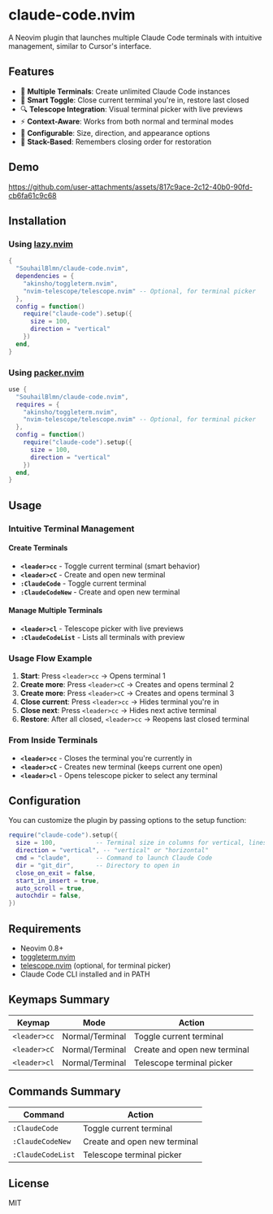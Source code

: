 # claude-code.nvim

A Neovim plugin that launches multiple Claude Code terminals with intuitive management, similar to Cursor's interface.

## Features

- 🚀 **Multiple Terminals**: Create unlimited Claude Code instances
- 📱 **Smart Toggle**: Close current terminal you're in, restore last closed
- 🔍 **Telescope Integration**: Visual terminal picker with live previews
- ⚡ **Context-Aware**: Works from both normal and terminal modes
- 📏 **Configurable**: Size, direction, and appearance options
- 🔄 **Stack-Based**: Remembers closing order for restoration

## Demo

https://github.com/user-attachments/assets/817c9ace-2c12-40b0-90fd-cb6fa61c9c68

## Installation

### Using [lazy.nvim](https://github.com/folke/lazy.nvim)

```lua
{
  "SouhailBlmn/claude-code.nvim",
  dependencies = {
    "akinsho/toggleterm.nvim",
    "nvim-telescope/telescope.nvim" -- Optional, for terminal picker
  },
  config = function()
    require("claude-code").setup({
      size = 100,
      direction = "vertical"
    })
  end,
}
```

### Using [packer.nvim](https://github.com/wbthomason/packer.nvim)

```lua
use {
  "SouhailBlmn/claude-code.nvim",
  requires = {
    "akinsho/toggleterm.nvim",
    "nvim-telescope/telescope.nvim" -- Optional, for terminal picker
  },
  config = function()
    require("claude-code").setup({
      size = 100,
      direction = "vertical"
    })
  end,
}
```

## Usage

### **Intuitive Terminal Management**

#### **Create Terminals**
- **`<leader>cc`** - Toggle current terminal (smart behavior)
- **`<leader>cC`** - Create and open new terminal
- **`:ClaudeCode`** - Toggle current terminal
- **`:ClaudeCodeNew`** - Create and open new terminal

#### **Manage Multiple Terminals**
- **`<leader>cl`** - Telescope picker with live previews
- **`:ClaudeCodeList`** - Lists all terminals with preview

### **Usage Flow Example**

1. **Start**: Press `<leader>cc` → Opens terminal 1
2. **Create more**: Press `<leader>cC` → Creates and opens terminal 2
3. **Create more**: Press `<leader>cC` → Creates and opens terminal 3
4. **Close current**: Press `<leader>cc` → Hides terminal you're in
5. **Close next**: Press `<leader>cc` → Hides next active terminal
6. **Restore**: After all closed, `<leader>cc` → Reopens last closed terminal

### **From Inside Terminals**
- **`<leader>cc`** - Closes the terminal you're currently in
- **`<leader>cC`** - Creates new terminal (keeps current one open)
- **`<leader>cl`** - Opens telescope picker to select any terminal

## Configuration

You can customize the plugin by passing options to the setup function:

```lua
require("claude-code").setup({
  size = 100,           -- Terminal size in columns for vertical, lines for horizontal
  direction = "vertical", -- "vertical" or "horizontal"
  cmd = "claude",       -- Command to launch Claude Code
  dir = "git_dir",      -- Directory to open in
  close_on_exit = false,
  start_in_insert = true,
  auto_scroll = true,
  autochdir = false,
})
```

## Requirements

- Neovim 0.8+
- [toggleterm.nvim](https://github.com/akinsho/toggleterm.nvim)
- [telescope.nvim](https://github.com/nvim-telescope/telescope.nvim) (optional, for terminal picker)
- Claude Code CLI installed and in PATH

## Keymaps Summary

| Keymap | Mode | Action |
|--------|------|--------|
| `<leader>cc` | Normal/Terminal | Toggle current terminal |
| `<leader>cC` | Normal/Terminal | Create and open new terminal |
| `<leader>cl` | Normal/Terminal | Telescope terminal picker |

## Commands Summary

| Command | Action |
|---------|--------|
| `:ClaudeCode` | Toggle current terminal |
| `:ClaudeCodeNew` | Create and open new terminal |
| `:ClaudeCodeList` | Telescope terminal picker |

## License

MIT
